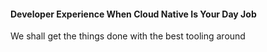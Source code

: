 #### Developer Experience When Cloud Native Is Your Day Job
We shall get the things done with the best tooling around

